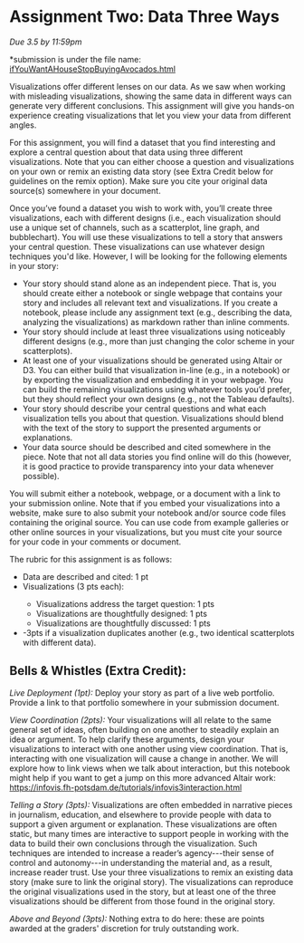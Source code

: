 # Assignment Two: Data Three Ways
*Due 3.5 by 11:59pm*

*submission is under the file name: <a href="ifYouWantAHouseStopBuyingAvocados.html">ifYouWantAHouseStopBuyingAvocados.html</a>

Visualizations offer different lenses on our data. As we saw when working with misleading visualizations, showing the same data in different ways can generate very different conclusions. This assignment will give you hands-on experience creating visualizations that let you view your data from different angles.

For this assignment, you will find a dataset that you find interesting and explore a central question about that data using three different visualizations. Note that you can either choose a question and visualizations on your own or remix an existing data story (see Extra Credit below for guidelines on the remix option). Make sure you cite your original data source(s) somewhere in your document. 

Once you’ve found a dataset you wish to work with, you’ll create three visualizations, each with different designs (i.e., each visualization should use a unique set of channels, such as a scatterplot, line graph, and bubblechart). You will use these visualizations to tell a story that answers your central question. These visualizations can use whatever design techniques you'd like. However, I will be looking for the following elements in your story: 
<ul>
<li> Your story should stand alone as an independent piece. That is, you should create either a notebook or single webpage that contains your story and includes all relevant text and visualizations. If you create a notebook, please include any assignment text (e.g., describing the data, analyzing the visualizations) as markdown rather than inline comments.</li>   
<li>	Your story should include at least three visualizations using noticeably different designs (e.g., more than just changing the color scheme in your scatterplots). </li>
<li> At least one of your visualizations should be generated using Altair or D3. You can either build that visualization in-line (e.g., in a notebook) or by exporting the visualization and embedding it in your webpage. You can build the remaining visualizations using whatever tools you’d prefer, but they should reflect your own designs (e.g., not the Tableau defaults).</li>
<li>	Your story should describe your central questions and what each visualization tells you about that question. Visualizations should blend with the text of the story to support the presented arguments or explanations.</li>
<li>	Your data source should be described and cited somewhere in the piece. Note that not all data stories you find online will do this (however, it is good practice to provide transparency into your data whenever possible). </li>
</ul>

You will submit either a notebook, webpage, or a document with a link to your submission online. Note that if you embed your visualizations into a website, make sure to also submit your notebook and/or source code files containing the original source. You can use code from example galleries or other online sources in your visualizations, but you must cite your source for your code in your comments or document. 

The rubric for this assignment is as follows: 
<ul>
<li>Data are described and cited: 1 pt</li>
<li> Visualizations (3 pts each): </li>
<ul>
<li>	Visualizations address the target question: 1 pts</li>
<li>	Visualizations are thoughtfully designed: 1 pts</li>
<li>	Visualizations are thoughtfully discussed: 1 pts</li>
</ul>
<li>	-3pts if a visualization duplicates another (e.g., two identical scatterplots with different data). </li>
</ul>

## Bells & Whistles (Extra Credit):

*Live Deployment (1pt):* Deploy your story as part of a live web portfolio. Provide a link to that portfolio somewhere in your submission document. 

*View Coordination (2pts):* Your visualizations will all relate to the same general set of ideas, often building on one another to steadily explain an idea or argument. To help clarify these arguments, design your visualizations to interact with one another using view coordination. That is, interacting with one visualization will cause a change in another. We will explore how to link views when we talk about interaction, but this notebook might help if you want to get a jump on this more advanced Altair work: https://infovis.fh-potsdam.de/tutorials/infovis3interaction.html

*Telling a Story (3pts):* Visualizations are often embedded in narrative pieces in journalism, education, and elsewhere to provide people with data to support a given argument or explanation. These visualizations are often static, but many times are interactive to support people in working with the data to build their own conclusions through the visualization. Such techniques are intended to increase a reader’s agency---their sense of control and autonomy---in understanding the material and, as a result, increase reader trust. Use your three visualizations to remix an existing data story (make sure to link the original story). The visualizations can reproduce the original visualizations used in the story, but at least one of the three visualizations should be different from those found in the original story. 

*Above and Beyond (3pts):* Nothing extra to do here: these are points awarded at the graders' discretion for truly outstanding work. 
